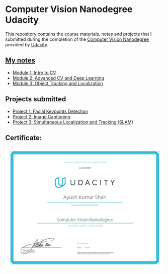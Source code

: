 # Computer Vision  Nanodegree Udacity

This repository contains the course materials, notes and projects that I submitted
during the completion of the [Computer Vision Nanodegree](https://www.udacity.com/course/deep-learning-nanodegree--nd891)
provided by [Udacity](https://www.udacity.com/).

## [My notes](https://github.com/ayushkumarshah/Computer-Vision-Nanodegree-Udacity/tree/master/docs/README.md)

- [Module 1: Intro to CV](docs/m1.md)
- [Module 2: Advanced CV and Deep Learning](docs/m2.md)
- [Module 3: Object Tracking and Localization](docs/m3.md)

## Projects submitted

- [Project 1: Facial Keypoints Detection](https://github.com/ayushkumarshah/Computer-Vision-Nanodegree-Udacity/tree/master/Projects/P1_Facial_Keypoints)
- [Project 2: Image Captioning](https://github.com/ayushkumarshah/Computer-Vision-Nanodegree-Udacity/tree/master/Projects/P2_Image_Captioning)
- [Project 3: Simultaneous Localization and Tracking (SLAM)](https://github.com/ayushkumarshah/Computer-Vision-Nanodegree-Udacity/tree/master/Projects/P3_SLAM)

## Certificate:

![certificate](docs/CV_NanoDegree_Udacity.jpg)


